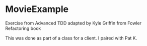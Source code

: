 # MovieExample
Exercise from Advanced TDD adapted by Kyle Griffin from Fowler Refactoring book

This was done as part of a class for a client. I paired with Pat K.
